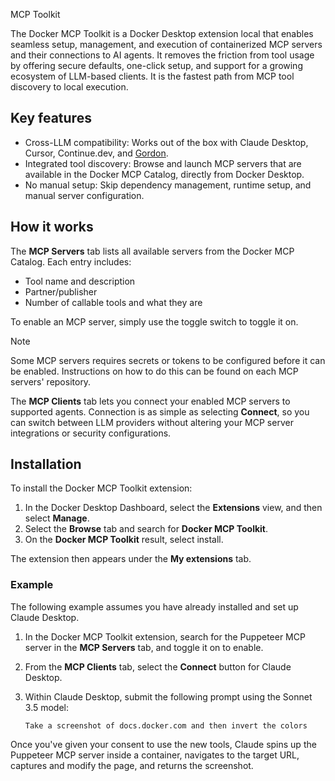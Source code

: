 MCP Toolkit


The Docker MCP Toolkit is a Docker Desktop extension local that enables seamless setup, management, and execution of containerized MCP servers and their connections to AI agents. It removes the friction from tool usage by offering secure defaults, one-click setup, and support for a growing ecosystem of LLM-based clients. It is the fastest path from MCP tool discovery to local execution.

## Key features

- Cross-LLM compatibility: Works out of the box with Claude Desktop, Cursor, Continue.dev, and [Gordon](/manuals/ai/gordon/_index.md).
- Integrated tool discovery: Browse and launch MCP servers that are available in the Docker MCP Catalog, directly from Docker Desktop.
- No manual setup: Skip dependency management, runtime setup, and manual server configuration.

## How it works

The **MCP Servers** tab lists all available servers from the Docker MCP Catalog. Each entry includes:

- Tool name and description
- Partner/publisher
- Number of callable tools and what they are

To enable an MCP server, simply use the toggle switch to toggle it on.

> [!NOTE]
>
> Some MCP servers requires secrets or tokens to be configured before it can be enabled. Instructions on how to do this can be found on each MCP servers' repository.

The **MCP Clients** tab lets you connect your enabled MCP servers to supported agents. Connection is as simple as selecting **Connect**, so you can switch between LLM providers without altering your MCP server integrations or security configurations.

## Installation

To install the Docker MCP Toolkit extension:

1. In the Docker Desktop Dashboard, select the **Extensions** view, and then select **Manage**.
2. Select the **Browse** tab and search for **Docker MCP Toolkit**.
3. On the **Docker MCP Toolkit** result, select install.

The extension then appears under the **My extensions** tab.

### Example

The following example assumes you have already installed and set up Claude Desktop.

1. In the Docker MCP Toolkit extension, search for the Puppeteer MCP server in the **MCP Servers** tab, and toggle it on to enable.
2. From the **MCP Clients** tab, select the **Connect** button for Claude Desktop. 
3. Within Claude Desktop, submit the following prompt using the Sonnet 3.5 model:

   ```text
   Take a screenshot of docs.docker.com and then invert the colors
   ```

Once you've given your consent to use the new tools, Claude spins up the Puppeteer MCP server inside a container, navigates to the target URL, captures and modify the page, and returns the screenshot.
